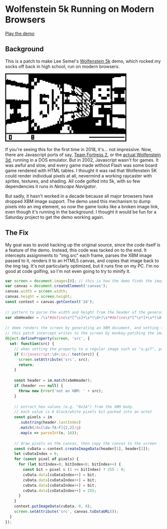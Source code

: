 # Wolfenstein 5k Running on Modern Browsers

[Play the demo](https://parkertomatoes.github.io/wolf5k/wolf5k.html)

## Background

This is a patch to make Lee Semel's [Wolfenstein 5k](http://www.wolf5k.com/) demo, which rocked my socks off back in high school, run on modern browsers.

![screenshot](screenshot.png)

If you're seeing this for the first time in 2018, it's... not impressive. Now, there are Javascript ports of say, [Team Fortress 2](https://github.com/toji/webgl-source), or the [actual Wolfenstein 3d](https://archive.org/details/msdos_Wolfenstein_3D_1992), running in a DOS emulator. But in 2002, Javascript wasn't for games. It was awful and slow, and every game made without Flash was some board game rendered with HTML tables. I thought it was rad that Wolfenstein 5K could render individual pixels at all, nevermind a working raycaster with sprites, textures, and shading. All code golfed into 5k, with so few dependencies it runs in _Netscape Navigator_.

But sadly, it hasn't worked in a decade because all major browsers have dropped XBM image support. The demo used this mechanism to dump pixels into an img element, so now the game looks like a broken image link, even though it's running in the background. I thought it would be fun for a Saturday project to get the demo working again.

## The Fix

My goal was to avoid hacking up the original source, since the code itself is a feature of the demo. Instead, this code was tacked on to the end. It intercepts assignments to "img.src" each frame, parses the XBM image passed to it, renders it to an HTML5 canvas, and copies that image back to the img tag. It's not particularly optimized, but it runs fine on my PC. I'm no good at code golfing, so I'm not even going to try to minify it.

```javascript
var screen = document.images[0]; // this is how the demo finds the image it uses as a screen
var canvas = document.createElement('canvas');
canvas.width = screen.width;
canvas.height = screen.height;
const context = canvas.getContext('2d');

// pattern to parse the width and height from the header of the generated XBM image
var xbmHeader = /\s*#define\s*[^\s]+\s*(\d+)\s*#define\s*[^\s*]+\s*(\d+)\s*static\s*char\s*[^\s\[]+\[\]\s*=\s*{/;

// demo renders the screen by generating an XBM document, and setting the "src" property of the image to a data URL
// this patch intercept writes to the screen by monkey-patching the image element's "src" property
Object.defineProperty(screen, 'src', { 
  set: function(src) {
    // when setting the property to a regular image such as "a.gif", pass the attribute value through
    if (!/javascript:\d+;im;/.test(src)) {
      screen.setAttribute('src', src);
      return;
    }
    
    const header = im.match(xbmHeader);
    if (header === null) {
      throw new Error('not an XBM: ' + src);
    }
    
    // extract hex values (e.g. "0x1A") from the XBM body. 
    // each value is 8 black/white pixels bit-packed into an octet
    const pixels = im
      .substring(header.lastIndex)
      .match(/0x[\da-fA-F]{2,2}/g)
      .map(x => parseInt(x, 16));
    
    // draw pixels on the canvas, then copy the canvas to the screen
    const cvData = context.createImageData(header[1], header[2]);
    let cvDataIndex = 0;
    for (const pixel of pixels) {
      for (let bitIndex=0; bitIndex<8; bitIndex++) {
        const bit = pixel & (1 << bitIndex) ? 255 : 0;
        cvData.data[cvDataIndex++] = bit;
        cvData.data[cvDataIndex++] = bit;
        cvData.data[cvDataIndex++] = bit;
        cvData.data[cvDataIndex++] = 255;
      }
    }
    context.putImageData(cvData, 0, 0);
    screen.setAttribute('src', canvas.toDataURL());
  }
});
```
